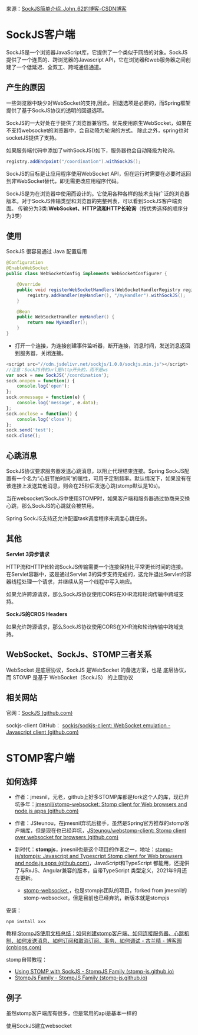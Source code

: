 来源：[SockJS简单介绍_John_62的博客-CSDN博客](https://blog.csdn.net/john_62/article/details/78208177)

# SockJS客户端

SockJS是一个浏览器JavaScript库，它提供了一个类似于网络的对象。SockJS提供了一个连贯的、跨浏览器的Javascript API，它在浏览器和web服务器之间创建了一个低延迟、全双工、跨域通信通道。

## **产生的原因**

一些浏览器中缺少对WebSocket的支持,因此，回退选项是必要的，而Spring框架提供了基于SockJS协议的透明的回退选项。

SockJS的一大好处在于提供了浏览器兼容性。优先使用原生WebSocket，如果在不支持websocket的浏览器中，会自动降为轮询的方式。
除此之外，spring也对socketJS提供了支持。

如果服务端代码中添加了withSockJS()如下，服务器也会自动降级为轮询。

```Java
registry.addEndpoint("/coordination").withSockJS();
```

SockJS的目标是让应用程序使用WebSocket API，但在运行时需要在必要时返回到非WebSocket替代，即无需更改应用程序代码。

SockJS是为在浏览器中使用而设计的。它使用各种各样的技术支持广泛的浏览器版本。对于SockJS传输类型和浏览器的完整列表，可以看到SockJS客户端页面。
传输分为3类:**WebSocket、HTTP流和HTTP长轮询**（按优秀选择的顺序分为3类）

## **使用**

SockJS 很容易通过 Java 配置启用

```java
@Configuration
@EnableWebSocket
public class WebSocketConfig implements WebSocketConfigurer {

    @Override
    public void registerWebSocketHandlers(WebSocketHandlerRegistry registry) {
        registry.addHandler(myHandler(), "/myHandler").withSockJS();
    }

    @Bean
    public WebSocketHandler myHandler() {
        return new MyHandler();
    }
}
```

- 打开一个连接，为连接创建事件监听器，断开连接，消息时间，发送消息返回到服务器，关闭连接。

```js
<script src="//cdn.jsdelivr.net/sockjs/1.0.0/sockjs.min.js"></script>
//注意：SockJS传的url是http开头的，而不是ws
var sock = new SockJS('/coordination');  
sock.onopen = function() {
    console.log('open');
};
sock.onmessage = function(e) {
    console.log('message', e.data);
};
sock.onclose = function() {
    console.log('close');
};
sock.send('test');
sock.close();
```

## 心跳消息

SockJS协议要求服务器发送心跳消息，以阻止代理结束连接。Spring SockJS配置有一个名为“心脏节拍时间”的属性，可用于定制频率。默认情况下，如果没有在该连接上发送其他消息，则会在25秒后发送心跳(stomp默认是10s)。

当在websocket/SockJS中使用STOMP时，如果客户端和服务器通过协商来交换心跳，那么SockJS的心跳就会被禁用。

Spring SockJS支持还允许配置task调度程序来调度心跳任务。

## 其他

**Servlet 3异步请求**

HTTP流和HTTP长轮询SockJS传输需要一个连接保持比平常更长时间的连接。
在Servlet容器中，这是通过Servlet 3的异步支持完成的，这允许退出Servlet的容器线程处理一个请求，并继续从另一个线程中写入响应。

如果允许跨源请求，那么SockJS协议使用CORS在XHR流和轮询传输中跨域支持。

**SockJS的CROS Headers**

如果允许跨源请求，那么SockJS协议使用CORS在XHR流和轮询传输中跨域支持。

## WebSocket、SockJs、STOMP三者关系

WebSocket 是底层协议，SockJS 是WebSocket 的备选方案，也是 底层协议，而 STOMP 是基于 WebSocket（SockJS） 的上层协议



## 相关网站

官网：[SockJS (github.com)](https://github.com/sockjs)

sockjs-client GitHub： [sockjs/sockjs-client: WebSocket emulation - Javascript client (github.com)](https://github.com/sockjs/sockjs-client)



# STOMP客户端

## 如何选择

- 作者：jmesnil，元老，github上好多STOMP库都是fork这个人的库，现已弃坑多年：[jmesnil/stomp-websocket: Stomp client for Web browsers and node.js apps (github.com)](https://github.com/jmesnil/stomp-websocket)


- 作者：JSteunou，在jmesnil弃坑后接手，虽然是Spring官方推荐的stomp客户端库，但是现在也已经弃坑，[JSteunou/webstomp-client: Stomp client over websocket for browsers (github.com)](https://github.com/JSteunou/webstomp-client)

- 新时代：**stompjs**，jmesnil也是这个项目的作者之一，地址：[stomp-js/stompjs: Javascript and Typescript Stomp client for Web browsers and node.js apps (github.com)](https://github.com/stomp-js/stompjs)，JavaScript和TypeScript 都能用，还提供了与RxJS、Angular兼容的版本，自带TypeScript 类型定义，2021年9月还在更新。

  
  - [stomp-websocket ](https://github.com/stomp-js/stomp-websocket)，也是stompjs团队的项目，forked from jmesnil的stomp-websocket，但是目前也已经弃坑，新版本就是stompjs
  
  

安装：

```
npm install xxx
```

教程:[StompJS使用文档总结：如何创建stomp客户端、如何连接服务器、心跳机制、如何发送消息、如何订阅和取消订阅、事务、如何调试 - 古兰精 - 博客园 (cnblogs.com)](https://www.cnblogs.com/goloving/p/10746378.html)

stomp自带教程：

-  [Using STOMP with SockJS - StompJS Family (stomp-js.github.io)](https://stomp-js.github.io/guide/stompjs/rx-stomp/ng2-stompjs/using-stomp-with-sockjs.html)
- [StompJs Family - StompJS Family (stomp-js.github.io)](https://stomp-js.github.io/)

## 例子

虽然stomp客户端库有很多，但是常用的api是基本一样的

使用SockJS建立websocket

